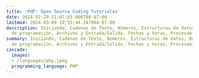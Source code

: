 ```yaml
---
title: 'PHP: Open Source Coding Tutoriales'
date: 2024-02-29 21:07:03.006780-07:00
lastmod: 2024-03-09 10:55:44.247964-07:00
description: Iniciando, Cadenas de Texto, Números, Estructuras de datos, Buenas prácticas
  de programación, Archivos y Entrada/Salida, Fechas y horas, Procesamiento de…
summary: Iniciando, Cadenas de Texto, Números, Estructuras de datos, Buenas prácticas
  de programación, Archivos y Entrada/Salida, Fechas y horas, Procesamiento de…
cascade:
  images:
  - /languages/php.jpeg
  programming_language: PHP
---
```

